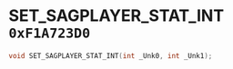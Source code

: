 # SET_SAGPLAYER_STAT_INT `0xF1A723D0`

```cpp
void SET_SAGPLAYER_STAT_INT(int _Unk0, int _Unk1);
```